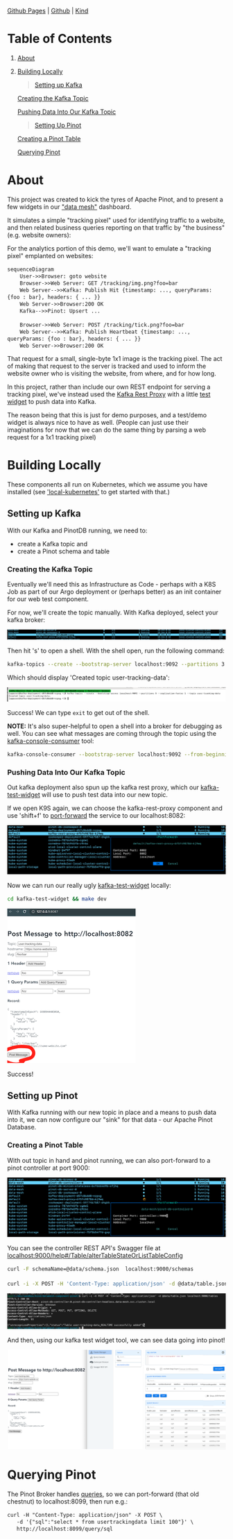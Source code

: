 [Github Pages](https://kindservices.github.io/datamesh-component-pinot/) | [Github](https://github.com/kindservices/datamesh-component-pinot) | [Kind](https://www.kindservices.co.uk)

# Table of Contents
1. [About](#about)
2. [Building Locally](#building-locally)

    > [Setting up Kafka](#setting-up-kafka)

    [Creating the Kafka Topic](#creating-the-kafka-topic)

    [Pushing Data Into Our Kafka Topic](#pushing-data-into-our-kafka-topic)

    > [Setting Up Pinot](#setting-up-pinot)

    [Creating a Pinot Table](#creating-a-pinot-table)

    [Querying Pinot](#querying-pinot)


# About
This project was created to kick the tyres of Apache Pinot, and to present a few widgets in our ["data mesh"](https://kindservices.github.io/idea-labs/data-mesh/about.html) dashboard.

It simulates a simple "tracking pixel" used for identifying traffic to a website, and then related business queries reporting on that traffic by "the business" (e.g. website owners):

For the analytics portion of this demo, we'll want to emulate a "tracking pixel" emplanted on websites:

```mermaid
sequenceDiagram
    User->>Browser: goto website 
    Browser->>Web Server: GET /tracking/img.png?foo=bar
    Web Server-->>Kafka: Publish Hit {timestamp: ..., queryParams: {foo : bar}, headers: { ... }}
    Web Server->>Browser:200 OK
    Kafka-->>Pinot: Upsert ...

    Browser->>Web Server: POST /tracking/tick.png?foo=bar
    Web Server-->>Kafka: Publish Heartbeat {timestamp: ..., queryParams: {foo : bar}, headers: { ... }}
    Web Server->>Browser:200 OK
```

That request for a small, single-byte 1x1 image is the tracking pixel. The act of making that request to the server is tracked and used to inform the website owner who is visiting the website, from where, and for how long.

In this project, rather than include our own REST endpoint for serving a tracking pixel, we've instead used the [Kafka Rest Proxy](https://docs.confluent.io/platform/current/kafka-rest/api.html) with a little [test widget](./kafka-test-widget/README.md) to push data into Kafka.

The reason being that this is just for demo purposes, and a test/demo widget is always nice to have as well. (People can just use their imaginations for now that we can do the same thing by parsing a web request for a 1x1 tracking pixel)

# Building Locally

These components all run on Kubernetes, which we assume you have installed (see ['local-kubernetes'](https://github.com/kindservices/local-kubernetes) to get started with that.)


## Setting up Kafka

With our Kafka and PinotDB running, we need to:
 * create a Kafka topic and
 * create a Pinot schema and table


### Creating the Kafka Topic
Eventually we'll need this as Infrastructure as Code - perhaps with a K8S Job as part of our Argo deployment or (perhaps better) as an init container for our web test component.

For now, we'll create the topic manually. With Kafka deployed, select your kafka broker:

![K9S Kafka Broker](./docs/k9s-kafka-broker.png)

Then hit 's' to open a shell. With the shell open, run the following command:
```bash
kafka-topics --create --bootstrap-server localhost:9092 --partitions 3 --replication-factor 1 --topic user-tracking-data
```
Which should display 'Created topic user-tracking-data':

![Create Kafka Topic](./docs/create-kafka-topic.png)

Success! We can type `exit` to get out of the shell.


**NOTE:**
It's also super-helpful to open a shell into a broker for debugging as well. 
You can see what messages are coming through the topic using the [kafka-console-consumer](https://kafka.apache.org/quickstart) tool:
```bash
kafka-console-consumer --bootstrap-server localhost:9092 --from-beginning --property print.key=true --topic user-tracking-data
```

### Pushing Data Into Our Kafka Topic

Out kafka deployment also spun up the kafka rest proxy, which our [kafka-test-widget](./kafka-test-widget/README.md) will use to push test data into our new topic.

If we open K9S again, we can choose the kafka-rest-proxy component and use 'shift+f' to [port-forward](https://kubernetes.io/docs/tasks/access-application-cluster/port-forward-access-application-cluster/) the service to our localhost:8082:

![Port Forward](./docs/kafka-rest-port-forward.png)

Now we can run our really ugly [kafka-test-widget](./kafka-test-widget/README.md) locally:

```bash 
cd kafka-test-widget && make dev
```

![Publish Data](./docs/kafka-test-publish.png)

Success!

## Setting up Pinot

With Kafka running with our new topic in place and a means to push data into it,
we can now configure our "sink" for that data - our Apache Pinot Database.

### Creating a Pinot Table

With out topic in hand and pinot running, we can also port-forward to a pinot controller at port 9000:

![Port forward pinot](./docs/port-forward-pinot.png)

You can see the controller REST API's Swagger file at [localhost:9000/help#/Table/alterTableStateOrListTableConfig](http://localhost:9000/help#/Table/alterTableStateOrListTableConfig)

```bash
curl -F schemaName=@data/schema.json  localhost:9000/schemas

curl -i -X POST -H 'Content-Type: application/json' -d @data/table.json localhost:9000/tables
```

![Added table](./docs/added-table.png)

And then, using our kafka test widget tool, we can see data going into pinot!

![Data Pinot](./docs/pinot-data.png)

# Querying Pinot

The Pinot Broker handles [queries](https://docs.pinot.apache.org/users/api/querying-pinot-using-standard-sql), so we can port-forward (that old chestnut) to localhost:8099, then run e.g.:

```
curl -H "Content-Type: application/json" -X POST \
   -d '{"sql":"select * from usertrackingdata limit 100"}' \
   http://localhost:8099/query/sql
```